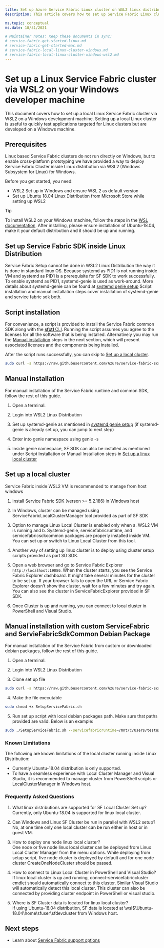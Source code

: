 ```yaml
---
title: Set up Azure Service Fabric Linux cluster on WSL2 linux distribution inside Windows 
description: This article covers how to set up Service Fabric Linux clusters inside WSL2 linux distribution running on Windows development machines. This approach is useful for cross-platform development.

ms.topic: conceptual
ms.date: 10/31/2021

# Maintainer notes: Keep these documents in sync:
# service-fabric-get-started-linux.md
# service-fabric-get-started-mac.md
# service-fabric-local-linux-cluster-windows.md
# service-fabric-local-linux-cluster-windows-wsl2.md
---
```

# Set up a Linux Service Fabric cluster via WSL2 on your Windows developer machine

This document covers how to set up a local Linux Service Fabric cluster via WSL2 on a Windows development machine. Setting up a local Linux cluster is useful to quickly test applications targeted for Linux clusters but are developed on a Windows machine.

## Prerequisites
Linux based Service Fabric clusters do not run directly on Windows, but to enable cross-platform prototyping we have provided a way to deploy Service Fabric Cluster inside Linux distribution via WSL2 (Windows Subsystem for Linux) for Windows.

Before you get started, you need:

* WSL2 Set up in Windows and ensure WSL 2 as default version
* Set up Ubuntu 18.04 Linux Distribution from Microsoft Store while setting up WSL2

>[!TIP]
> To install WSL2 on your Windows machine, follow the steps in the [WSL documentation](https://docs.microsoft.com/windows/wsl/install). After installing, please ensure installation of Ubuntu-18.04, make it your default distribution and it should be up and running.
>

## Set up Service Fabric SDK inside Linux Distribution
Service Fabric Setup cannot be done in WSL2 Linux Distribution the way it is done in standard linux OS. Because systemd as PID1 is not running inside VM and systemd as PID1 is a prerequisite for SF SDK to work successfully.
To enable systemd as PID1, systemd-genie is used as work-around. More details about systemd-genie can be found at [systemd genie setup](https://github.com/arkane-systems/genie) Script installation and manual installation steps cover installation of systemd-genie and service fabric sdk both.

## Script installation

For convenience, a script is provided to install the Service Fabric common SDK along with the [**sfctl** CLI](service-fabric-cli.md). Running the script assumes you agree to the licenses for all the software that is being installed. Alternatively you may run the [Manual installation](#manual-installation) steps in the next section, which will present associated licenses and the components being installed.

After the script runs successfully, you can skip to [Set up a local cluster](#set-up-a-local-cluster).

```bash
sudo curl -s https://raw.githubusercontent.com/Azure/service-fabric-scripts-and-templates/master/scripts/SetupServiceFabric/SetupServiceFabric.sh | sudo bash
```

## Manual installation
For manual installation of the Service Fabric runtime and common SDK, follow the rest of this guide.

1. Open a terminal.

2. Login into WSL2 Linux Distribution

3. Set up systemd-genie as mentioned in [systemd genie setup](https://github.com/arkane-systems/genie) (if systemd-genie is already set up, you can jump to next step)

4. Enter into genie namespace using genie -s

5. Inside genie namespace, SF SDK can also be installed as mentioned under Script Installation or Manual Installation steps in [Set up a linux local cluster](service-fabric-get-started-linux.md)


## Set up a local cluster
Service Fabric inside WSL2 VM is recommended to manage from host windows

1. Install Service Fabric SDK (verson >= 5.2.186) in Windows host

2. In Windows, cluster can be managed using ServiceFabricLocalClusterManager tool provided as part of SF SDK

3. Option to manage Linux Local Cluster is enabled only when a. WSL2 VM is running and b. Systemd-genie, servicefabricruntime, and servicefabricsdkcommon packages are properly installed inside VM. You can set up or switch to Linux Local Cluster from this tool.

4. Another way of setting up linux cluster is to deploy using cluster setup scripts provided as part SD SDK.

5. Open a web browser and go to Service Fabric Explorer ``http://localhost:19080``. When the cluster starts, you see the Service Fabric Explorer dashboard. It might take several minutes for the cluster to be set up.
   If your browser fails to open the URL or Service Fabric Explorer doesn't show the cluster, wait for a few minutes and try again. You can also see the cluster in ServiceFabricExplorer provided in SF SDK.

6. Once Cluster is up and running, you can connect to local cluster in PowerShell and Visual Studio.


## Manual installation with custom ServiceFabric and ServieFabricSdkCommon Debian Package
For manual installation of the Service Fabric from custom or downloaded debian packages, follow the rest of this guide.

1. Open a terminal.

2. Login into WSL2 Linux Distribution

3. Clone set up file

```bash
sudo curl -s https://raw.githubusercontent.com/Azure/service-fabric-scripts-and-templates/master/scripts/SetupServiceFabric/SetupServiceFabric.sh > SetupServiceFabric.sh
```

4. Make the file executable

```bash
sudo chmod +x SetupServiceFabric.sh
```

5. Run set up script with local debian packages path. Make sure that paths provided are valid. Below is an example:

```bash
sudo ./SetupServiceFabric.sh --servicefabricruntime=/mnt/c/Users/testuser/Downloads/servicefabric.deb --servicefabricsdk=/mnt/c/Users/testuser/Downloads/servicefabric_sdkcommon.deb
```


### Known Limitations 
 
 The following are known limitations of the local cluster running inside Linux Distribution: 
 
 * Currently Ubuntu-18.04 distribution is only supported.
 * To have a seamless experience with Local Cluster Manager and Visual Studio, it is recommended to manage cluster from PowerShell scripts or LocalClusterManager in Windows host.

### Frequently Asked Questions
 
 1. What linux distributions are supported for SF Local Cluster Set up?  
    Currently, only Ubuntu-18.04 is supported for linux local cluster.

 2. Can Windows and Linux SF Cluster be run in parallel with WSL2 setup?  
    No, at one time only one local cluster can be run either in host or in guest VM.

 3. How to deploy one node linux local cluster?  
    One node or five node linux local cluster can be deployed from Linux Local Cluster Manager from the menu options. While deploying from setup script, five node cluster is deployed by default and for one node cluster CreateOneNodeCluster should be passed.

 4. How to connect to Linux Local Cluster in PowerShell and Visual Studio?  
    If linux local cluster is up and running, connect-servicefabriccluster cmdlet should automatically connect to this cluster. Similar Visual Studio will automatically detect this local cluster.
    This cluster can also be connected by providing cluster endpoint in PowerShell or visual studio.

 5. Where is SF Cluster data is located for linux local cluster?  
    If using Ubuntu-18.04 distribution, SF data is located at \\wsl$\Ubuntu-18.04\home\sfuser\sfdevcluster from Windows host.

## Next steps
* Learn about [Service Fabric support options](service-fabric-support.md)